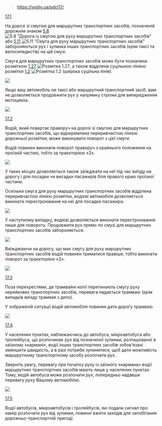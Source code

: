> https://vodiy.ua/pdr/17/

[17.1](https://vodiy.ua/pdr/17/#171 "постійне посилання")

На дорозі зі смугою для маршрутних транспортних засобів, позначеній дорожнім знаком [5.8](https://vodiy.ua/znaky/5/5.8/) ![5.8 "Дорога із смугою для руху маршрутних транспортних засобів"](Автошкола/ПДР/Картинки/5.8_!Дорога_із_смугою_для_руху_маршрутних_транспортних_засобів.png)  або [5.11](https://vodiy.ua/znaky/5/5.11/) ![5.11 "Смуга для руху маршрутних транспортних засобів"](Автошкола/ПДР/Картинки/5.11_!Смуга_для_руху_маршрутних_транспортних_засобів.png)  забороняються рух і зупинка інших транспортних засобів (крім таксі та велосипедистів) на цій смузі.

Смуга для маршрутних транспортних засобів може бути позначена розміткою [1.27](https://vodiy.ua/rozmitka/1/1.27/) ![Розмітка 1.27](Автошкола/ПДР/Картинки/Розмітка_1.27.png), а також відділена суцільною лінією розмітки [1.2](https://vodiy.ua/rozmitka/1/1.2/) ![Розмітка 1.2 (широка суцільна лінія)](Автошкола/ПДР/Картинки/Розмітка_1.2_(широка_суцільна_лінія).png). 

![](Автошкола/ПДР/Картинки/1692_.jpg)

Якщо ваш автомобіль не таксі або маршрутний транспортний засіб, вам не дозволяється продовжити рух у напрямку стрілки для випередження мотоцикла.

![](Автошкола/ПДР/Картинки/1425_.jpg)

[17.2](https://vodiy.ua/pdr/17/#172 "постійне посилання")

Водій, який повертає праворуч на дорозі зі смугою для маршрутних транспортних засобів, що відокремлена переривчастою лінією дорожньої розмітки, може виконувати поворот з цієї смуги.

Водій повинен виконати поворот праворуч з крайнього положення на проїзній частині, тобто за траєкторією «2».

![](Автошкола/ПДР/Картинки/819_.jpg)

У таких місцях дозволяється також заїжджати на неї під час виїзду на дорогу і для посадки чи висадки пасажирів біля правого краю проїзної частини.

Оскільки смуга для руху маршрутних транспортних засобів відділена переривчастою лінією розмітки, водієві автомобіля дозволяється виконати перестроювання на неї для посадки пасажира.

![](Автошкола/ПДР/Картинки/821_.jpg)

У наступному випадку, водієві дозволяється виконати перестроювання лише для повороту. Продовжити рух прямо по смузі для маршрутних транспортних засобів забороняється.

![](Автошкола/ПДР/Картинки/822_.jpg)

Виїжджаючи на дорогу, що має смугу для руху маршрутних транспортних засобів водій повинен триматися правіше, тобто виконати поворот за траєкторією «2».

![](Автошкола/ПДР/Картинки/820_.jpg)

[17.3](https://vodiy.ua/pdr/17/#173 "постійне посилання")

Поза перехрестями, де трамвайні колії перетинають смугу руху нерейкових транспортних засобів, перевага надається трамваю (крім випадків виїзду трамвая з депо).

У зображеній ситуації водій автомобіля повинен дати дорогу трамваю.

![](Автошкола/ПДР/Картинки/824_.jpg)

[17.4](https://vodiy.ua/pdr/17/#174 "постійне посилання")

У населених пунктах, наближаючись до автобуса, мікроавтобуса або тролейбуса, що розпочинає рух від позначеної зупинки, розташованої в заїзному «кармані», водії інших транспортних засобів зобов'язані зменшити швидкість, а в разі потреби зупинитися, щоб дати можливість маршрутному транспортному засобу розпочати рух.

Зверніть увагу, перевагу при початку руху із заїзного «кармана» водії маршрутних транспортних засобів мають лише у населених пунктах. Тому, водій автобуса може розпочати рух, попередньо надавши перевагу руху Вашому автомобілю.

![](Автошкола/ПДР/Картинки/828_.jpg)

[17.5](https://vodiy.ua/pdr/17/#175 "постійне посилання")

Водії автобусів, мікроавтобусів і тролейбусів, які подали сигнал про намір розпочати рух від зупинки, повинні вжити заходів для запобігання дорожньо-транспортній пригоді.